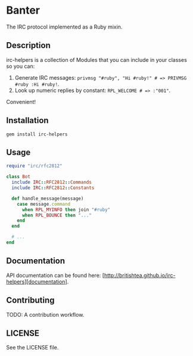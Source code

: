 # Banter

The IRC protocol implemented as a Ruby mixin.

## Description

irc-helpers is a collection of Modules that you can include in your classes so 
you can:

1. Generate IRC messages: `privmsg "#ruby", "Hi #ruby!" # => PRIVMSG #ruby :Hi #ruby!`. 
2. Look up numeric replies by constant: `RPL_WELCOME # => :"001"`.

Convenient!

## Installation

`gem install irc-helpers`

## Usage

```ruby
require "irc/rfc2812"

class Bot
  include IRC::RFC2812::Commands
  include IRC::RFC2812::Constants

  def handle_message(message)
    case message.command
      when RPL_MYINFO then join "#ruby"
      when RPL_BOUNCE then "..."
    end
  end

  # ...
end
```

## Documentation

API documentation can be found here: 
[http://britishtea.github.io/irc-helpers][documentation].

[documentation]: http://britishtea.github.io/irc-helpers/frames.html#!http%3A//britishtea.github.io/irc-helpers/

## Contributing

TODO: A contribution workflow.

## LICENSE

See the LICENSE file.
